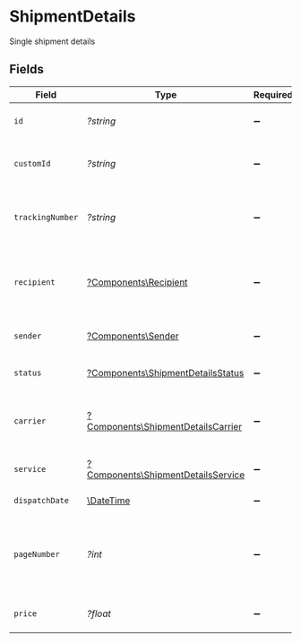 # ShipmentDetails

Single shipment details


## Fields

| Field                                                                                   | Type                                                                                    | Required                                                                                | Description                                                                             | Example                                                                                 |
| --------------------------------------------------------------------------------------- | --------------------------------------------------------------------------------------- | --------------------------------------------------------------------------------------- | --------------------------------------------------------------------------------------- | --------------------------------------------------------------------------------------- |
| `id`                                                                                    | *?string*                                                                               | :heavy_minus_sign:                                                                      | Unique shipment identifier.                                                             | A00323234                                                                               |
| `customId`                                                                              | *?string*                                                                               | :heavy_minus_sign:                                                                      | Custom shipment ID assigned by the user.                                                | custom-id-A44445T                                                                       |
| `trackingNumber`                                                                        | *?string*                                                                               | :heavy_minus_sign:                                                                      | Carrier-provided shipment tracking number.                                              | 0032322323243443                                                                        |
| `recipient`                                                                             | [?Components\Recipient](../../Models/Components/Recipient.md)                           | :heavy_minus_sign:                                                                      | Recipient data for a shipment, including full postal address.                           |                                                                                         |
| `sender`                                                                                | [?Components\Sender](../../Models/Components/Sender.md)                                 | :heavy_minus_sign:                                                                      | Sender data for the shipment.                                                           |                                                                                         |
| `status`                                                                                | [?Components\ShipmentDetailsStatus](../../Models/Components/ShipmentDetailsStatus.md)   | :heavy_minus_sign:                                                                      | Shipment processing status.                                                             |                                                                                         |
| `carrier`                                                                               | [?Components\ShipmentDetailsCarrier](../../Models/Components/ShipmentDetailsCarrier.md) | :heavy_minus_sign:                                                                      | Postal operator handling the shipment.                                                  |                                                                                         |
| `service`                                                                               | [?Components\ShipmentDetailsService](../../Models/Components/ShipmentDetailsService.md) | :heavy_minus_sign:                                                                      | Service (shipment type) used.                                                           |                                                                                         |
| `dispatchDate`                                                                          | [\DateTime](https://www.php.net/manual/en/class.datetime.php)                           | :heavy_minus_sign:                                                                      | Dispatch date.                                                                          | 2024-06-01                                                                              |
| `pageNumber`                                                                            | *?int*                                                                                  | :heavy_minus_sign:                                                                      | Total number of pages across all documents in the shipment.                             | 3                                                                                       |
| `price`                                                                                 | *?float*                                                                                | :heavy_minus_sign:                                                                      | Shipment price (PLN).                                                                   | 4.16                                                                                    |
